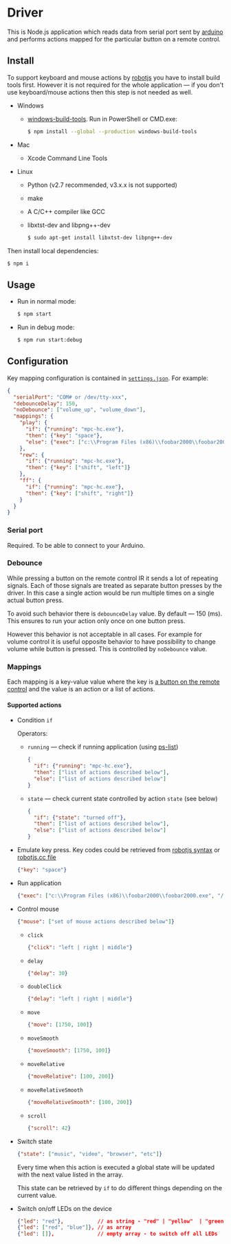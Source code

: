 # Driver

This is Node.js application which reads data from serial port sent by [arduino]
and performs actions mapped for the particular button on a remote control.

## Install

To support keyboard and mouse actions by [robotjs]
you have to install build tools first. However it is not required for the whole
application &mdash; if you don't use keyboard/mouse actions then this step is not needed as well.

- Windows

  - [windows-build-tools].
    Run in PowerShell or CMD.exe:

    ```bash
    $ npm install --global --production windows-build-tools
    ```

- Mac

  - Xcode Command Line Tools

- Linux

  - Python (v2.7 recommended, v3.x.x is not supported)
  - make
  - A C/C++ compiler like GCC
  - libxtst-dev and libpng++-dev

    ```bash
    $ sudo apt-get install libxtst-dev libpng++-dev
    ```

Then install local dependencies:

```bash
$ npm i
```

## Usage

- Run in normal mode:

  ```bash
  $ npm start
  ```

- Run in debug mode:

  ```bash
  $ npm run start:debug
  ```

## Configuration

Key mapping configuration is contained in [`settings.json`]. For example:

```json
{
  "serialPort": "COM# or /dev/tty-xxx",
  "debounceDelay": 150,
  "noDebounce": ["volume_up", "volume_down"],
  "mappings": {
    "play": {
      "if": {"running": "mpc-hc.exe"},
      "then": {"key": "space"},
      "else": {"exec": ["c:\\Program Files (x86)\\foobar2000\\foobar2000.exe", "/play"]}
    },
    "rew": {
      "if": {"running": "mpc-hc.exe"},
      "then": {"key": ["shift", "left"]}
    },
    "ff": {
      "if": {"running": "mpc-hc.exe"},
      "then": {"key": ["shift", "right"]}
    }
  }
}
```

### Serial port

Required. To be able to connect to your Arduino.

### Debounce

While pressing a button on the remote control IR it sends a lot of repeating signals.
Each of those signals are treated as separate button presses by the driver.
In this case a single action would be run multiple times on a single actual button press.

To avoid such behavior there is `debounceDelay` value. By default &mdash; 150 (ms).
This ensures to run your action only once on one button press.

However this behavior is not acceptable in all cases. For example for volume control it
is useful opposite behavior to have possibility to change volume while button is pressed.
This is controlled by `noDebounce` value.

### Mappings

Each mapping is a key-value value where the key is [a button on the remote control]
and the value is an action or a list of actions.

#### Supported actions

- Condition `if`

  Operators:

  - `running` &mdash; check if running application (using [ps-list])

    ```json
    {
      "if": {"running": "mpc-hc.exe"},
      "then": ["list of actions described below"],
      "else": ["list of actions described below"]
    }
    ```

  - `state` &mdash; check current state controlled by action `state` (see below)

    ```json
    {
      "if": {"state": "turned off"},
      "then": ["list of actions described below"],
      "else": ["list of actions described below"]
    }
    ```

- Emulate key press. Key codes could be retrieved from [robotjs syntax] or [robotjs.cc file]

  ```json
  {"key": "space"}
  ```

- Run application

  ```json
  {"exec": ["c:\\Program Files (x86)\\foobar2000\\foobar2000.exe", "/play"]}
  ```

- Control mouse

  ```json
  {"mouse": ["set of mouse actions described below"]}
  ```

  - `click`

    ```json
    {"click": "left | right | middle"}
    ```

  - `delay`

    ```json
    {"delay": 30}
    ```

  - `doubleClick`

    ```json
    {"delay": "left | right | middle"}
    ```

  - `move`

    ```json
    {"move": [1750, 100]}
    ```

  - `moveSmooth`

    ```json
    {"moveSmooth": [1750, 100]}
    ```

  - `moveRelative`

    ```json
    {"moveRelative": [100, 200]}
    ```

  - `moveRelativeSmooth`

    ```json
    {"moveRelativeSmooth": [100, 200]}
    ```

  - `scroll`

    ```json
    {"scroll": 42}
    ```

- Switch state

  ```json
  {"state": ["music", "video", "browser", "etc"]}
  ```

  Every time when this action is executed a global state will be updated with the next value listed in the array.

  This state can be retrieved by `if` to do different things depending on the current value.

- Switch on/off LEDs on the device

  ```json
  {"led": "red"},           // as string - "red" | "yellow"  | "green" | "blue"
  {"led": ["red", "blue"]}, // as array
  {"led": []},              // empty array - to switch off all LEDs
  ```

[arduino]: ../firmware
[robotjs]: https://www.npmjs.com/package/robotjs
[windows-build-tools]: https://www.npmjs.com/package/windows-build-tools
[`settings.json`]: ./settings.json.example
[ps-list]: https://www.npmjs.com/package/ps-list
[robotjs syntax]: http://robotjs.io/docs/syntax#keys
[a button on the remote control]: ../firmware/libraries/yamaha-ras13/yamaha-ras13.h
[robotjs.cc file]: https://github.com/octalmage/robotjs/blob/v0.6.0/src/robotjs.cc#L289
